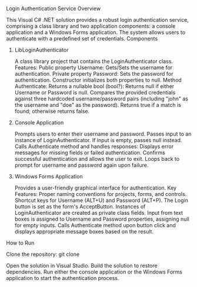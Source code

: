 Login Authentication Service
Overview

This Visual C# .NET solution provides a robust login authentication service, comprising a class library and two application components: a console application and a Windows Forms application. The system allows users to authenticate with a predefined set of credentials.
Components
1. LibLoginAuthenticator

    A class library project that contains the LoginAuthenticator class.
    Features:
        Public property Username: Gets/Sets the username for authentication.
        Private property Password: Sets the password for authentication.
        Constructor initializes both properties to null.
        Method Authenticate: Returns a nullable bool (bool?):
            Returns null if either Username or Password is null.
            Compares the provided credentials against three hardcoded username/password pairs (including "john" as the username and "doe" as the password).
            Returns true if a match is found; otherwise returns false.

2. Console Application

    Prompts users to enter their username and password.
    Passes input to an instance of LoginAuthenticator.
    If input is empty, passes null instead.
    Calls Authenticate method and handles responses:
        Displays error messages for missing fields or failed authentication.
        Confirms successful authentication and allows the user to exit.
    Loops back to prompt for username and password again upon failure.

3. Windows Forms Application

    Provides a user-friendly graphical interface for authentication.
    Key Features:
        Proper naming conventions for projects, forms, and controls.
        Shortcut keys for Username (ALT+U) and Password (ALT+P).
        The Login button is set as the form's AcceptButton.
        Instances of LoginAuthenticator are created as private class fields.
        Input from text boxes is assigned to Username and Password properties, assigning null for empty inputs.
        Calls Authenticate method upon button click and displays appropriate message boxes based on the result.

How to Run

Clone the repository:
git clone <repository-url>

Open the solution in Visual Studio.
Build the solution to restore dependencies.
Run either the console application or the Windows Forms application to start the authentication process.
